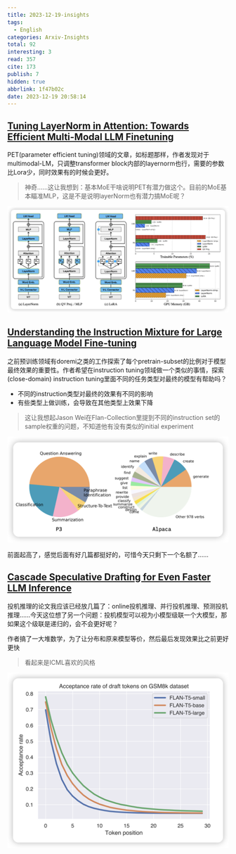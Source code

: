 ```yaml
---
title: 2023-12-19-insights
tags:
  - English
categories: Arxiv-Insights
total: 92
interesting: 3
read: 357
cite: 173
publish: 7
hidden: true
abbrlink: 1f47b02c
date: 2023-12-19 20:58:14
---
```




## [Tuning LayerNorm in Attention: Towards Efficient Multi-Modal LLM Finetuning](https://arxiv.org/pdf/2312.11420.pdf)

PET(parameter efficient tuning)领域的文章，如标题那样，作者发现对于multimodal-LM，只调整transformer block内部的layernorm也行，需要的参数比Lora少，同时效果有的时候会更好。

> 神奇……这让我想到：基本MoE干啥说明PET有潜力做这个。目前的MoE基本瞄准MLP，这是不是说明layerNorm也有潜力搞MoE呢？

<img src="../../files/images/arxiv-insights/2023-12-18-12-22/tune-layernorm.png">

## [Understanding the Instruction Mixture for Large Language Model Fine-tuning](https://arxiv.org/pdf/2312.10793.pdf)

之前预训练领域有doremi之类的工作探索了每个pretrain-subset的比例对于模型最终效果的重要性。作者希望在instruction tuning领域做一个类似的事情，探索(close-domain) instruction tuning里面不同的任务类型对最终的模型有帮助吗？

- 不同的instruction类型对最终的效果有不同的影响
- 有些类型上做训练，会导致在其他类型上效果下降

> 这让我想起Jason Wei在Flan-Collection里提到不同的instruction set的sample权重的问题，不知道他有没有类似的initial experiment

<img src="../../files/images/arxiv-insights/2023-12-18-12-22/instruction-mixture.png">



前面起高了，感觉后面有好几篇都挺好的，可惜今天只剩下一个名额了……

## [Cascade Speculative Drafting for Even Faster LLM Inference](https://arxiv.org/pdf/2312.11462.pdf)

投机推理的论文我应该已经放几篇了：online投机推理、并行投机推理、预测投机推理……今天这位想了另一个问题：投机模型可以视为小模型级联一个大模型，那如果这个级联是递归的，会不会更好呢？

作者搞了一大堆数学，为了让分布和原来模型等价，然后最后发现效果比之前更好更快

> 看起来是ICML喜欢的风格

<img src="../../files/images/arxiv-insights/2023-12-18-12-22/cas-spe.png">
